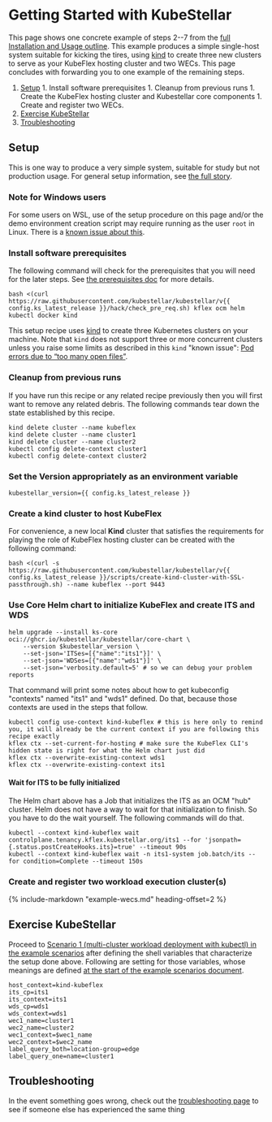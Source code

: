 # Getting Started with KubeStellar

This page shows one concrete example of steps 2--7 from the [full Installation and Usage outline](user-guide-intro.md#the-full-story). This example produces a simple single-host system suitable for kicking the tires, using [kind](https://kind.sigs.k8s.io/) to create three new clusters to serve as your KubeFlex hosting cluster and two WECs. This page concludes with forwarding you to one example of the remaining steps.

  1. [Setup](#setup)
    1. Install software prerequisites
    1. Cleanup from previous runs
    1. Create the KubeFlex hosting cluster and Kubestellar core components
    1. Create and register two WECs.
  2. [Exercise KubeStellar](#exercise-kubestellar)
  3. [Troubleshooting](#troubleshooting)

## Setup

This is one way to produce a very simple system, suitable for study but not production usage. For general setup information, see [the full story](user-guide-intro.md#the-full-story).

### Note for Windows users

For some users on WSL, use of the setup procedure on this page and/or the demo environment creation script may require running as the user `root` in Linux. There is a [known issue about this](knownissue-wsl-ghcr-helm.md).

### Install software prerequisites

The following command will check for the prerequisites that you will need for the later steps. See [the prerequisites doc](pre-reqs.md) for more details.

```shell
bash <(curl https://raw.githubusercontent.com/kubestellar/kubestellar/v{{ config.ks_latest_release }}/hack/check_pre_req.sh) kflex ocm helm kubectl docker kind
```

This setup recipe uses [kind](https://kind.sigs.k8s.io/) to create three Kubernetes clusters on your machine.
Note that `kind` does not support three or more concurrent clusters unless you raise some limits as described in this `kind` "known issue": [Pod errors due to “too many open files”](https://kind.sigs.k8s.io/docs/user/known-issues/#pod-errors-due-to-too-many-open-files).

### Cleanup from previous runs

If you have run this recipe or any related recipe previously then
you will first want to remove any related debris. The following
commands tear down the state established by this recipe.

```shell
kind delete cluster --name kubeflex
kind delete cluster --name cluster1
kind delete cluster --name cluster2
kubectl config delete-context cluster1
kubectl config delete-context cluster2
```

### Set the Version appropriately as an environment variable

```shell
kubestellar_version={{ config.ks_latest_release }}
```

### Create a kind cluster to host KubeFlex

For convenience, a new local **Kind** cluster that satisfies the requirements for playing the role of KubeFlex hosting cluster can be created with the following command:

```shell
bash <(curl -s https://raw.githubusercontent.com/kubestellar/kubestellar/v{{ config.ks_latest_release }}/scripts/create-kind-cluster-with-SSL-passthrough.sh) --name kubeflex --port 9443
```

### Use Core Helm chart to initialize KubeFlex and create ITS and WDS

```shell
helm upgrade --install ks-core oci://ghcr.io/kubestellar/kubestellar/core-chart \
    --version $kubestellar_version \
    --set-json='ITSes=[{"name":"its1"}]' \
    --set-json='WDSes=[{"name":"wds1"}]' \
    --set-json='verbosity.default=5' # so we can debug your problem reports
```

That command will print some notes about how to get kubeconfig "contexts" named "its1" and "wds1" defined. Do that, because those contexts are used in the steps that follow.

```shell
kubectl config use-context kind-kubeflex # this is here only to remind you, it will already be the current context if you are following this recipe exactly
kflex ctx --set-current-for-hosting # make sure the KubeFlex CLI's hidden state is right for what the Helm chart just did
kflex ctx --overwrite-existing-context wds1
kflex ctx --overwrite-existing-context its1
```

#### Wait for ITS to be fully initialized

The Helm chart above has a Job that initializes the ITS as an OCM "hub" cluster. Helm does not have a way to wait for that initialization to finish. So you have to do the wait yourself. The following commands will do that.

```shell
kubectl --context kind-kubeflex wait controlplane.tenancy.kflex.kubestellar.org/its1 --for 'jsonpath={.status.postCreateHooks.its}=true' --timeout 90s
kubectl --context kind-kubeflex wait -n its1-system job.batch/its --for condition=Complete --timeout 150s
```

### Create and register two workload execution cluster(s)

 {%
    include-markdown "example-wecs.md"
    heading-offset=2
 %}

## Exercise KubeStellar

Proceed to [Scenario 1 (multi-cluster workload deployment with kubectl) in the example scenarios](example-scenarios.md#scenario-1-multi-cluster-workload-deployment-with-kubectl) after defining the shell variables that characterize the setup done above. Following are setting for those variables, whose meanings are defined [at the start of the example scenarios document](example-scenarios.md#assumptions-and-variables).

```shell
host_context=kind-kubeflex
its_cp=its1
its_context=its1
wds_cp=wds1
wds_context=wds1
wec1_name=cluster1
wec2_name=cluster2
wec1_context=$wec1_name
wec2_context=$wec2_name
label_query_both=location-group=edge
label_query_one=name=cluster1
```
## Troubleshooting

In the event something goes wrong, check out the [troubleshooting page](troubleshooting.md) to see if someone else has experienced the same thing
